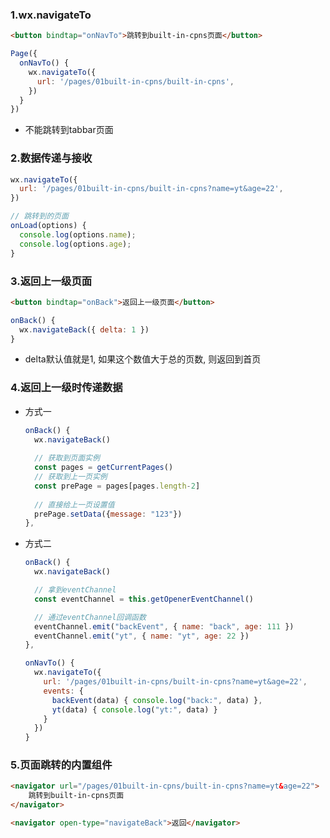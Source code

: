 ### 1.wx.navigateTo

```html
<button bindtap="onNavTo">跳转到built-in-cpns页面</button>
```

```js
Page({
  onNavTo() {
    wx.navigateTo({
      url: '/pages/01built-in-cpns/built-in-cpns',
    })
  }
})
```

- 不能跳转到tabbar页面

### 2.数据传递与接收

```js
wx.navigateTo({
  url: '/pages/01built-in-cpns/built-in-cpns?name=yt&age=22',
})
```

```js
// 跳转到的页面
onLoad(options) {
  console.log(options.name);
  console.log(options.age);
}
```

### 3.返回上一级页面

```html
<button bindtap="onBack">返回上一级页面</button>
```

```js
onBack() {
  wx.navigateBack({ delta: 1 })
}
```

- delta默认值就是1, 如果这个数值大于总的页数, 则返回到首页

### 4.返回上一级时传递数据

- 方式一

  ```js
  onBack() {
    wx.navigateBack()
  	
    // 获取到页面实例
    const pages = getCurrentPages()
    // 获取到上一页实例
    const prePage = pages[pages.length-2]
  	
    // 直接给上一页设置值
    prePage.setData({message: "123"})
  },
  ```

- 方式二

  ```js
  onBack() {
    wx.navigateBack()
  
    // 拿到eventChannel
    const eventChannel = this.getOpenerEventChannel()
  
    // 通过eventChannel回调函数
    eventChannel.emit("backEvent", { name: "back", age: 111 })
    eventChannel.emit("yt", { name: "yt", age: 22 })
  },
  ```

  ```js
  onNavTo() {
    wx.navigateTo({
      url: '/pages/01built-in-cpns/built-in-cpns?name=yt&age=22',
      events: {
        backEvent(data) { console.log("back:", data) },
        yt(data) { console.log("yt:", data) }
      }
    })
  }
  ```

### 5.页面跳转的内置组件

```html
<navigator url="/pages/01built-in-cpns/built-in-cpns?name=yt&age=22">
	跳转到built-in-cpns页面
</navigator>
```

```html
<navigator open-type="navigateBack">返回</navigator>
```

